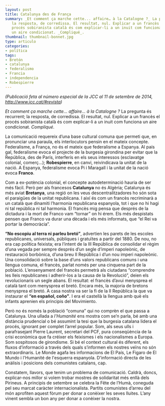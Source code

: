 ```yaml
---
layout: post
title: Catalunya des de França
summary: _Et comment ça marche cette... affaire… à la Catalogne ?_ La pregunta és recurrent; 
   la resposta, de corredissa. El resultat, nul. Explicar a un francès el 
   procés sobiranista català és com explicar-li a un inuit com funciona 
   un aire condicionat. _Compliqué_.
thumbnail: thumbnail-bonnet.jpg
type: articulo
categories:
- política
tags:
- Bretón
- catalunya
- federalismo
- Francia
- independencia
- Robespierre
---
```


_(Publicació feta al número especial de la JCC al 11 de setembre de 2014, http://www.jcc.cat/#revista)_

_Et comment ça marche cette... affaire… à la Catalogne ?_ La pregunta és recurrent; 
la resposta, de corredissa. El resultat, nul. Explicar a un francès el 
procés sobiranista català és com explicar-li a un inuit com funciona 
un aire condicionat. _Compliqué_.

La comunicació requereix d’una base cultural comuna que permeti que, 
en pronunciar una paraula, els interlocutors pensin en el mateix concepte. 
Federalisme, a França, no és el mateix que federalisme a Espanya. Al país gal, 
federalisme evoca el projecte de la burgesia girondina per evitar que la República, 
des de París, interferís en els seus interessos (esclavatge colonial, comerç...); 
**Robespierre**, en canvi, reivindicava la unitat de la nació. 
A Espanya, federalisme evoca Pi i Maragall i la unitat de la nació evoca **Franco**.

Com a ex-potència colonial, el concepte autodeterminació hauria de ser 
més fàcil. Però per als francesos **Catalunya** no és Algèria; Catalunya 
és més aviat **Bretanya**, una regió on les veus descentralitzadores ho 
són sota el paraigües de la unitat republicana. I així és com un francès 
recriminarà a un català que dinamiti l’harmonia republicana espanyola, 
tot i que no hi hagi ni tal república ni tal harmonia. El francès mig pensa 
que després de la dictadura i la mort de Franco vam “tornar” on hi érem. 
Els més despistats pensen que Franco va durar una dècada i els més informats, 
que “el Rei va portar la democràcia”.

**“No escopiu al terra ni parleu bretó”**, advertien les parets de les 
escoles republicanes, universals, públiques i gratuïtes a partir del 1880\. 
De nou, no era cap política feixista; era l’intent de la III República de 
consolidar el règim d’una vegada per sempre després d’un segle d’imperi 
napoleònic, de restauració borbònica, d’una breu II República i d’un nou 
imperi napoleònic. Una consolidació sobre la base d’uns valors republicans 
comuns i una llengua comuna, el francès, parlat només per una cinquena 
part de la població. L’ensenyament del francès permetrà als ciutadans 
“comprendre les lleis republicanes i adherir-los a la causa de la Revolució”, 
deien els revolucionaris un segle abans. El resultat: el francès d’avui 
menysprea el català tant com menysprea el bretó. Encara més, la majoria 
de bretons menysprea el bretó. A casa nostra va ser la fi de la II República 
la que va instaurar el **“en español, coño”**. I era el castellà la llengua 
amb què els infants aprenien els principis del Movimiento.

Però no és només la població “comuna” qui no comprèn el que passa a 
Catalunya. Una ullada a _l'Humanité_ ens mostra com se’n parla, bé amb 
una distància prudencial o bé assumint la tesi que la burgesia catalana 
lidera el procés, ignorant per complet l’arrel popular. Som, als seus ulls 
i parafrasejant Pierre Laurent, secretari del PCF, pura conseqüència de 
la crisi econòmica que fa créixer els feixismes i els nacionalismes a Europa. 
Som sospitosos de girondisme. Si bé el context cultural és diferent, 
els fluxos d’informació a través dels quals s’informen els nostres veïns 
no són extraordinaris. Le Monde agafa les informacions de El País, 
Le Figaro de El Mundo i l'Humanité de l'esquerra espanyola. D’informació 
directa de les anàlisis i posicions dels comunistes catalans, cap.

Constatem, llavors, que tenim un problema de comunicació. Caldrà, 
doncs, explicar-nos millor si volem trobar mostres de solidaritat 
més enllà dels Pirineus. A principis de setembre se celebra la Fête de l’Humà, 
coneguda pel seu marcat caràcter internacionalista. Partits comunistes d’arreu 
del món aprofiten aquest fòrum per donar a conèixer les seves lluites. 
L’any vinent sembla un bon any per donar a conèixer la nostra.
